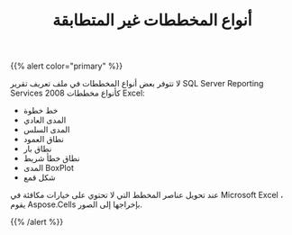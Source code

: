 ﻿---
title: أنواع المخططات غير المتطابقة
type: docs
weight: 40
url: /ar/reportingservices/mismatch-chart-types/
---
{{% alert color="primary" %}} 

لا تتوفر بعض أنواع المخططات في ملف تعريف تقرير SQL Server Reporting Services 2008 كأنواع مخططات Excel:

- خط خطوة
- المدى العادي
- المدى السلس
- نطاق العمود
- نطاق بار
- نطاق خطأ شريط
- المدى BoxPlot
- شكل قمع

 عند تحويل عناصر المخطط التي لا تحتوي على خيارات مكافئة في Microsoft Excel ، يقوم Aspose.Cells بإخراجها إلى الصور.

{{% /alert %}}
